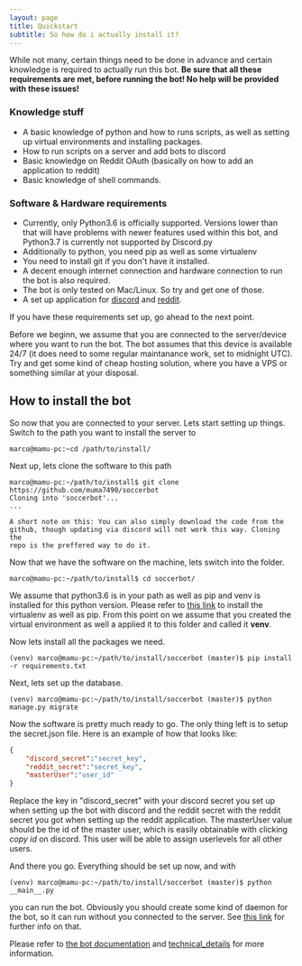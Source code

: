 ```yaml
---
layout: page
title: Quickstart
subtitle: So how do i actually install it?
---
```

While not many, certain things need to be done in advance and certain
knowledge is required to actually run this bot. **Be sure that
all these requirements are met, before running the bot! No help
will be provided with these issues!**

### Knowledge stuff
* A basic knowledge of python and how to runs scripts, as well
as setting up virtual environments and installing packages.
* How to run scripts on a server and add bots to discord
* Basic knowledge on Reddit OAuth (basically on how to add
an application to reddit)
* Basic knowledge of shell commands.

### Software & Hardware requirements

* Currently, only Python3.6 is officially supported. Versions
lower than that will have problems with newer features used within
this bot, and Python3.7 is currently not supported by Discord.py
* Additionally to python, you need pip as well as some virtualenv
* You need to install git if you don't have it installed.
* A decent enough internet connection and hardware connection to run
the bot is also required.
* The bot is only tested on Mac/Linux. So try and get one of those.
* A set up application for [discord](https://discordapp.com/developers/docs/topics/oauth2#bots) and [reddit](https://ssl.reddit.com/prefs/apps/).

If you have these requirements set up, go ahead to the next point.

Before we beginn, we assume that you are connected to the server/device
where you want to run the bot. The bot assumes that this device is
available 24/7 (it does need to some regular maintanance work, set to
midnight UTC). Try and get some kind of cheap hosting solution, where
you have a VPS or something similar at your disposal.

## How to install the bot

So now that you are connected to your server. Lets start setting up
things. Switch to the path you want to install the server to
```console
marco@mamu-pc:~cd /path/to/install/
```
Next up, lets clone the software to this path
```console
marco@mamu-pc:~/path/to/install$ git clone https://github.com/muma7490/soccerbot
Cloning into 'soccerbot'...
...
```
```
A short note on this: You can also simply download the code from the
github, though updating via discord will not work this way. Cloning the
repo is the preffered way to do it.
```
Now that we have the software on the machine, lets switch into the folder.
```console
marco@mamu-pc:~/path/to/install$ cd soccerbot/
```
We assume that python3.6 is in your path as well as pip and venv is
installed for this python version. Please refer to
[this link](https://gist.github.com/Geoyi/d9fab4f609e9f75941946be45000632b)
to install the virtualenv as well as pip. From this point on we
assume that you created the virtual environment as well a
applied it to this folder and called it __venv__.

Now lets install all the packages we need.
```console
(venv) marco@mamu-pc:~/path/to/install/soccerbot (master)$ pip install -r requirements.txt
```
Next, lets set up the database.
```console
(venv) marco@mamu-pc:~/path/to/install/soccerbot (master)$ python manage.py migrate
```
Now the software is pretty much ready to go. The only thing left is
to setup the secret.json file. Here is an example of how that looks like:
```json
{
	"discord_secret":"secret_key",
	"reddit_secret":"secret_key",
	"masterUser":"user_id"
}
```
Replace the key in "discord_secret" with your discord secret you set up
when setting up the bot with discord and the reddit secret with the
reddit secret you got when setting up the reddit application. The
masterUser value should be the id of the master user, which is easily
obtainable with clicking _copy id_ on discord. This user will be able to assign userlevels for all other users.

And there you go. Everything should be set up now, and with
```console
(venv) marco@mamu-pc:~/path/to/install/soccerbot (master)$ python __main__.py
```
you can run the bot. Obviously you should create some kind of daemon for
the bot, so it can run without you connected to the server. See
[this link](https://www.raspberrypi-spy.co.uk/2015/10/how-to-autorun-a-python-script-on-boot-using-systemd/)
 for further info on that.

 Please refer to [the bot documentation](documentation.md) and [technical_details](technical_details.md) for more information.

